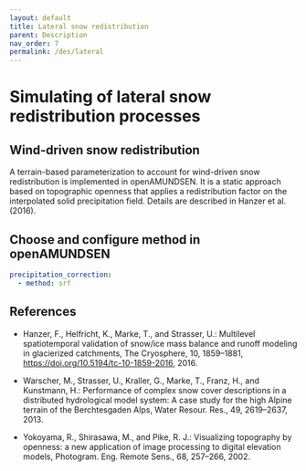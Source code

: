 ```yaml
---
layout: default
title: Lateral snow redistribution
parent: Description
nav_order: 7
permalink: /des/lateral
---
```


# Simulating of lateral snow redistribution processes

## Wind-driven snow redistribution

A terrain-based parameterization to account for wind-driven snow redistribution is implemented in openAMUNDSEN. It is a static approach based on topographic openness that applies a redistribution factor on the interpolated solid precipitation field. Details are described in Hanzer et al. (2016).

## Choose and configure method in openAMUNDSEN

```yaml
precipitation_correction:
  - method: srf
```

<!-- ## Gravitation-driven snow redistribution -->


## References

- Hanzer, F., Helfricht, K., Marke, T., and Strasser, U.: Multilevel spatiotemporal validation of snow/ice mass balance and runoff modeling in glacierized catchments, The Cryosphere, 10, 1859–1881, https://doi.org/10.5194/tc-10-1859-2016, 2016.

- Warscher, M., Strasser, U., Kraller, G., Marke, T., Franz, H., and
Kunstmann, H.: Performance of complex snow cover descriptions in a distributed hydrological model system: A case study for the high Alpine terrain of the Berchtesgaden Alps, Water Resour. Res., 49, 2619–2637, 2013.

- Yokoyama, R., Shirasawa, M., and Pike, R. J.: Visualizing topography by openness: a new application of image processing to digital elevation models, Photogram. Eng. Remote Sens., 68, 257–266, 2002.
